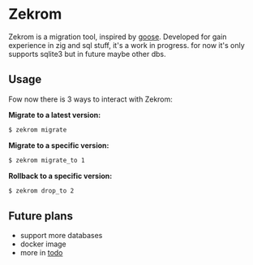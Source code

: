 # Zekrom 
Zekrom is a migration tool, inspired by [goose](https://github.com/pressly/goose).
Developed for gain experience in zig and sql stuff, it's a work in progress.
for now it's only supports sqlite3 but in future maybe other dbs.

## Usage
Fow now there is 3 ways to interact with Zekrom:

**Migrate to a latest version:**
```bash
$ zekrom migrate
```

**Migrate to a specific version:**
```bash
$ zekrom migrate_to 1
```

**Rollback to a specific version:**
```bash
$ zekrom drop_to 2
```

## Future plans
* support more databases
* docker image 
* more in [todo](./TODO.md)
